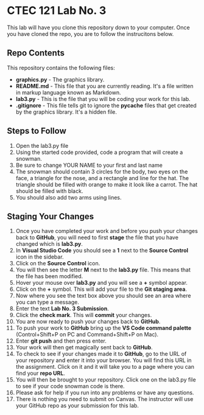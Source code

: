 # CTEC 121 Lab No. 3

This lab will have you clone this repository down to your computer. Once you have cloned the repo, you are to follow the instrucitons below.

## Repo Contents

This repository contains the following files:

- **graphics.py** - The graphics library.
- **README.md** - This file that you are currently reading. It's a file written in markup language known as Markdown.
- **lab3.py** - This is the file that you will be coding your work for this lab.
- **.gitignore** - This file tells git to ignore the **__pycache__** files that get created by the graphics library. It's a hidden file.

## Steps to Follow

1. Open the lab3.py file
2. Using the started code provided, code a program that will create a snowman.
4. Be sure to change YOUR NAME to your first and last name
5. The snowman should contain 3 circles for the body, two eyes on the face, a triangle for the nose, and a rectangle and line for the hat. The triangle should be filled with orange to make it look like a carrot. The hat should be filled with black.
6. You should also add two arms using lines.

## Staging Your Changes

1. Once you have completed your work and before you push your changes back to **GitHub**, you will need to first **stage** the file that you have changed which is **lab3.py**.
2. In **Visual Studio Code** you should see a **1** next to the **Source Control** icon in the sidebar.
3. Click on the **Source Control** icon.
4. You will then see the letter **M** next to the **lab3.py** file. This means that the file has been modified.
5. Hover your mouse over **lab3.py** and you will see a **+** symbol appear.
6. Click on the **+** symbol. This will add your file to the **Git staging area**.
7. Now where you see the text box above you should see an area where you can type a message.
8. Enter the text **Lab No. 3 Submission**.
9. Click the **check mark**. This will **commit** your changes.
10. You are now ready to push your changes back to **GitHub**.
13. To push your work to **GitHub** bring up the **VS Code command palette** (Control+Shift+P on PC and Command+Shift+P on Mac).
14. Enter **git push** and then press enter.
15. Your work will then get magically sent back to **GitHub**.
16. To check to see if your changes made it to **GitHub**, go to the URL of your repository and enter it into your browser. You will find this URL in the assignment. Click on it and it will take you to a page where you can find your **repo URL**.
17. You will then be brought to your repository. Click one on the lab3.py file to see if your code snowman code is there.
18. Please ask for help if you run into any problems or have any questions.
19. There is nothing you need to submit on Canvas. The instructor will use your GitHub repo as your submission for this lab.
